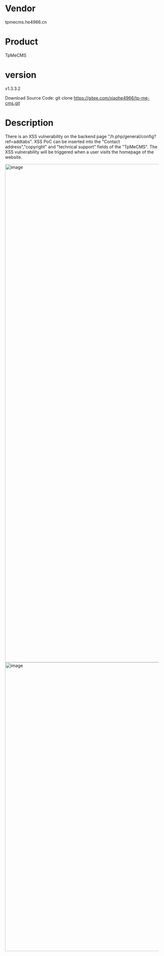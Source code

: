 # Vendor

tpmecms.he4966.cn

# Product

TpMeCMS

# version

v1.3.3.2

Download Source Code: git clone https://gitee.com/xiaohe4966/tp-me-cms.git

# Description

There is an XSS vulnerability on the backend page "/h.php/general/config?ref=addtabs". XSS PoC can be inserted into the "Contact address","copyright" and "technical support" fields of the "TpMeCMS". The XSS vulnerability will be triggered when a user visits the homepage of the website.

<img width="1634" alt="image" src="https://github.com/user-attachments/assets/c76ab59e-602c-431c-8470-c65bd81a5aa2">
<img width="947" alt="image" src="https://github.com/user-attachments/assets/8040a289-ad65-4087-b74d-54474a12a88a">
